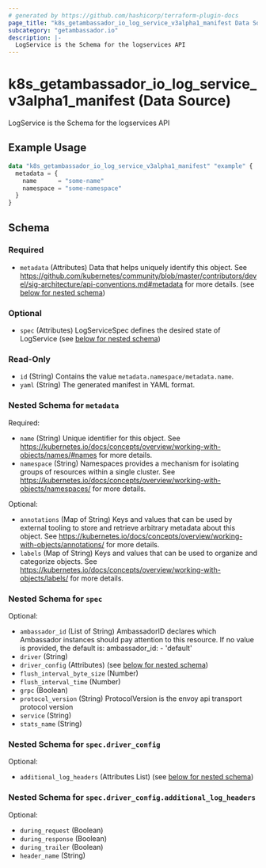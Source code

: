 ```yaml
---
# generated by https://github.com/hashicorp/terraform-plugin-docs
page_title: "k8s_getambassador_io_log_service_v3alpha1_manifest Data Source - terraform-provider-k8s"
subcategory: "getambassador.io"
description: |-
  LogService is the Schema for the logservices API
---
```


# k8s_getambassador_io_log_service_v3alpha1_manifest (Data Source)

LogService is the Schema for the logservices API

## Example Usage

```terraform
data "k8s_getambassador_io_log_service_v3alpha1_manifest" "example" {
  metadata = {
    name      = "some-name"
    namespace = "some-namespace"
  }
}
```

<!-- schema generated by tfplugindocs -->
## Schema

### Required

- `metadata` (Attributes) Data that helps uniquely identify this object. See https://github.com/kubernetes/community/blob/master/contributors/devel/sig-architecture/api-conventions.md#metadata for more details. (see [below for nested schema](#nestedatt--metadata))

### Optional

- `spec` (Attributes) LogServiceSpec defines the desired state of LogService (see [below for nested schema](#nestedatt--spec))

### Read-Only

- `id` (String) Contains the value `metadata.namespace/metadata.name`.
- `yaml` (String) The generated manifest in YAML format.

<a id="nestedatt--metadata"></a>
### Nested Schema for `metadata`

Required:

- `name` (String) Unique identifier for this object. See https://kubernetes.io/docs/concepts/overview/working-with-objects/names/#names for more details.
- `namespace` (String) Namespaces provides a mechanism for isolating groups of resources within a single cluster. See https://kubernetes.io/docs/concepts/overview/working-with-objects/namespaces/ for more details.

Optional:

- `annotations` (Map of String) Keys and values that can be used by external tooling to store and retrieve arbitrary metadata about this object. See https://kubernetes.io/docs/concepts/overview/working-with-objects/annotations/ for more details.
- `labels` (Map of String) Keys and values that can be used to organize and categorize objects. See https://kubernetes.io/docs/concepts/overview/working-with-objects/labels/ for more details.


<a id="nestedatt--spec"></a>
### Nested Schema for `spec`

Optional:

- `ambassador_id` (List of String) AmbassadorID declares which Ambassador instances should pay attention to this resource. If no value is provided, the default is:  ambassador_id: - 'default'
- `driver` (String)
- `driver_config` (Attributes) (see [below for nested schema](#nestedatt--spec--driver_config))
- `flush_interval_byte_size` (Number)
- `flush_interval_time` (Number)
- `grpc` (Boolean)
- `protocol_version` (String) ProtocolVersion is the envoy api transport protocol version
- `service` (String)
- `stats_name` (String)

<a id="nestedatt--spec--driver_config"></a>
### Nested Schema for `spec.driver_config`

Optional:

- `additional_log_headers` (Attributes List) (see [below for nested schema](#nestedatt--spec--driver_config--additional_log_headers))

<a id="nestedatt--spec--driver_config--additional_log_headers"></a>
### Nested Schema for `spec.driver_config.additional_log_headers`

Optional:

- `during_request` (Boolean)
- `during_response` (Boolean)
- `during_trailer` (Boolean)
- `header_name` (String)
